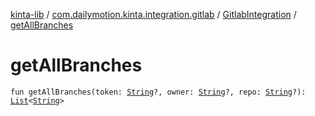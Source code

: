 [kinta-lib](../../index.md) / [com.dailymotion.kinta.integration.gitlab](../index.md) / [GitlabIntegration](index.md) / [getAllBranches](./get-all-branches.md)

# getAllBranches

`fun getAllBranches(token: `[`String`](https://kotlinlang.org/api/latest/jvm/stdlib/kotlin/-string/index.html)`?, owner: `[`String`](https://kotlinlang.org/api/latest/jvm/stdlib/kotlin/-string/index.html)`?, repo: `[`String`](https://kotlinlang.org/api/latest/jvm/stdlib/kotlin/-string/index.html)`?): `[`List`](https://kotlinlang.org/api/latest/jvm/stdlib/kotlin.collections/-list/index.html)`<`[`String`](https://kotlinlang.org/api/latest/jvm/stdlib/kotlin/-string/index.html)`>`